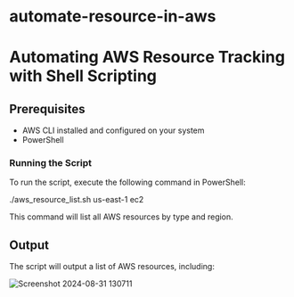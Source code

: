 # automate-resource-in-aws


**Automating AWS Resource Tracking with Shell Scripting**
=====================================================

**Prerequisites**
---------------

* AWS CLI installed and configured on your system
* PowerShell 



### Running the Script
To run the script, execute the following command in PowerShell:

./aws_resource_list.sh us-east-1 ec2

This command will list all AWS resources by type and region.

**Output**
------

The script will output a list of AWS resources, including:


![Screenshot 2024-08-31 130711](https://github.com/user-attachments/assets/8aa0a711-5ce2-417f-8ad0-28c379f529ef)
